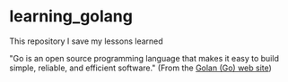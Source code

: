 # learning_golang
This repository I save my lessons learned

"Go is an open source programming language that makes it easy to build simple, reliable,
and efficient software." (From the [Golan (Go) web site](https://golang.org/))

